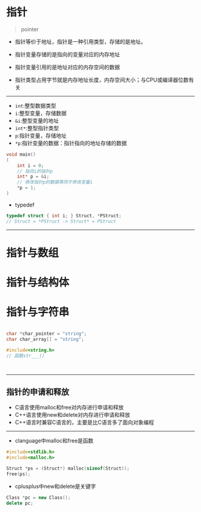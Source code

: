 # 指针
> pointer


- 指针等价于地址，指针是一种引用类型，存储的是地址。

- 指针变量存储的是指向的变量对应的内存地址
- 指针变量引用的是地址对应的内存空间的数据

- 指针类型占用字节就是内存地址长度，内存空间大小；与CPU或编译器位数有关

---
- `int`:整型数据类型
- `i`:整型变量，存储数据
- `&i`:整型变量的地址
- `int*`:整型指针类型
- `p`:指针变量，存储地址
- `*p`:指针变量的数据：指针指向的地址存储的数据


```c
void main()
(
    int i = 0;
    // 指向i的指针p
    int* p = &i;
    // 修改指针p的数据等同于修改变量i
    *p = 1;
)

```

- typedef
```c
typedef struct { int i; } Struct, *PStruct;
// Struct = *PStruct -> Struct* = PStruct
```
---

# 指针与数组


# 指针与结构体


# 指针与字符串

```c

char *char_pointer = "string";
char char_array[] = "string";

#include<string.h>
// 函数str___()




```



---
## 指针的申请和释放

- C语言使用malloc和free对内存进行申请和释放
- C++语言使用new和delete对内存进行申请和释放
- C++语言时兼容C语言的，主要是比C语言多了面向对象编程

---

- clanguage中malloc和free是函数
```c
#include<stdlib.h>
#include<malloc.h>

Struct *ps = (Struct*) malloc(sizeof(Struct));
free(ps);

```

- cplusplus中new和delete是关键字
```cpp
Class *pc = new Class();
delete pc;
```



